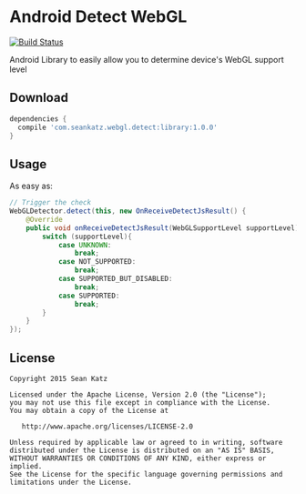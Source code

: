 Android Detect WebGL
===============

[![Build Status](https://travis-ci.org/SeanZoR/android-detect-webgl.svg)](https://travis-ci.org/SeanZoR/android-detect-webgl)

Android Library to easily allow you to determine device's WebGL support level

## Download
```groovy
dependencies {
  compile 'com.seankatz.webgl.detect:library:1.0.0'
}
```

## Usage
As easy as:
```java
// Trigger the check
WebGLDetector.detect(this, new OnReceiveDetectJsResult() {
    @Override
    public void onReceiveDetectJsResult(WebGLSupportLevel supportLevel) {
        switch (supportLevel){
            case UNKNOWN:
                break;
            case NOT_SUPPORTED:
                break;
            case SUPPORTED_BUT_DISABLED:
                break;
            case SUPPORTED:
                break;
        }
    }
});
```


## License

    Copyright 2015 Sean Katz

    Licensed under the Apache License, Version 2.0 (the "License");
    you may not use this file except in compliance with the License.
    You may obtain a copy of the License at

       http://www.apache.org/licenses/LICENSE-2.0

    Unless required by applicable law or agreed to in writing, software
    distributed under the License is distributed on an "AS IS" BASIS,
    WITHOUT WARRANTIES OR CONDITIONS OF ANY KIND, either express or implied.
    See the License for the specific language governing permissions and
    limitations under the License.
